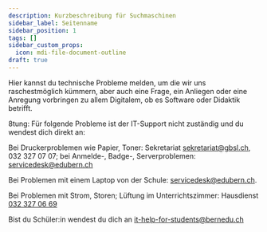 ```yaml
---
description: Kurzbeschreibung für Suchmaschinen
sidebar_label: Seitenname
sidebar_position: 1
tags: []
sidebar_custom_props:
  icon: mdi-file-document-outline
draft: true
---
```

 Hier kannst du technische Probleme melden, um die wir uns raschestmöglich kümmern, aber auch eine Frage, ein Anliegen oder eine Anregung vorbringen zu allem Digitalem, ob es Software oder Didaktik betrifft. 

8tung: Für folgende Probleme ist der IT-Support nicht zuständig und du wendest dich direkt an: 

Bei Druckerproblemen wie Papier, Toner: Sekretariat sekretariat@gbsl.ch, 032 327 07 07; 
    bei Anmelde-, Badge-, Serverproblemen: servicedesk@edubern.ch

Bei Problemen mit einem Laptop von der Schule: servicedesk@edubern.ch.

Bei Problemen mit Strom, Storen; Lüftung im Unterrichtszimmer: Hausdienst <a href="tel:+41323270669"> 032 327 06 69</a>

Bist du Schüler:in wendest du dich an it-help-for-students@bernedu.ch

